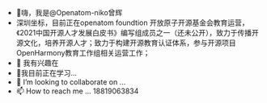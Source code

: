 
- 👋嗨，我是@Openatom-niko曾辉
- 深圳坐标，目前正在openatom foundtion 开放原子开源基金会教育运营，《2021中国开源人才发展白皮书》编写组成员之一（还未公开），致力于传播开源文化，培养开源人才；致力于构建开源教育认证体系，参与开源项目OpenHarmony教育工作组相关运营工作；
- 👀 我有兴趣在
- 🌱我目前正在学习...
- 💞️ I’m looking to collaborate on ...
- 📫 How to reach me ...
18819063834
<!---
Openatom-niko/Openatom-niko is a ✨ special ✨ repository because its `README.md` (this file) appears on your GitHub profile.
You can click the Preview link to take a look at your changes.
--->  
